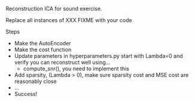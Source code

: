 Reconstruction ICA for sound exercise.

Replace all instances of XXX FIXME with your code


Steps
- Make the AutoEncoder
- Make the cost function
- Update parameters in hyperparameters.py start with Lambda=0 and verify you can reconstruct well using...
  - compute_snr(), you need to implement this
- Add sparsity, (Lambda > 0), make sure sparsity cost and MSE cost are reasonably close
- ...
- Success!
